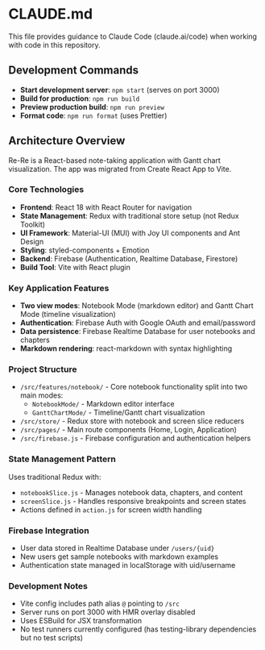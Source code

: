 # CLAUDE.md

This file provides guidance to Claude Code (claude.ai/code) when working with code in this repository.

## Development Commands

- **Start development server**: `npm start` (serves on port 3000)
- **Build for production**: `npm run build`
- **Preview production build**: `npm run preview`
- **Format code**: `npm run format` (uses Prettier)

## Architecture Overview

Re-Re is a React-based note-taking application with Gantt chart visualization. The app was migrated from Create React App to Vite.

### Core Technologies

- **Frontend**: React 18 with React Router for navigation
- **State Management**: Redux with traditional store setup (not Redux Toolkit)
- **UI Framework**: Material-UI (MUI) with Joy UI components and Ant Design
- **Styling**: styled-components + Emotion
- **Backend**: Firebase (Authentication, Realtime Database, Firestore)
- **Build Tool**: Vite with React plugin

### Key Application Features

- **Two view modes**: Notebook Mode (markdown editor) and Gantt Chart Mode (timeline visualization)
- **Authentication**: Firebase Auth with Google OAuth and email/password
- **Data persistence**: Firebase Realtime Database for user notebooks and chapters
- **Markdown rendering**: react-markdown with syntax highlighting

### Project Structure

- `/src/features/notebook/` - Core notebook functionality split into two main modes:
  - `NotebookMode/` - Markdown editor interface
  - `GanttChartMode/` - Timeline/Gantt chart visualization
- `/src/store/` - Redux store with notebook and screen slice reducers
- `/src/pages/` - Main route components (Home, Login, Application)
- `/src/firebase.js` - Firebase configuration and authentication helpers

### State Management Pattern

Uses traditional Redux with:

- `notebookSlice.js` - Manages notebook data, chapters, and content
- `screenSlice.js` - Handles responsive breakpoints and screen states
- Actions defined in `action.js` for screen width handling

### Firebase Integration

- User data stored in Realtime Database under `/users/{uid}`
- New users get sample notebooks with markdown examples
- Authentication state managed in localStorage with uid/username

### Development Notes

- Vite config includes path alias `@` pointing to `/src`
- Server runs on port 3000 with HMR overlay disabled
- Uses ESBuild for JSX transformation
- No test runners currently configured (has testing-library dependencies but no test scripts)
